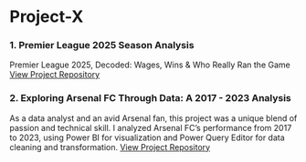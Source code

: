 # Project-X

### 1. Premier League 2025 Season Analysis  
Premier League 2025, Decoded: Wages, Wins & Who Really Ran the Game
[View Project Repository](https://www.linkedin.com/posts/badmus-ibraheem-b7576635b_premierleague2025-sportsanalytics-footballdata-activity-7337286311843684353-OWum?utm_medium=ios_app&rcm=ACoAAFmimQkBYBgh5-xqpPIdw5INl85e3sQ6kAU&utm_source=social_share_send&utm_campaign=copy_link)

### 2. Exploring Arsenal FC Through Data: A 2017 - 2023 Analysis
As a data analyst and an avid Arsenal fan, this project was a unique blend of passion and technical skill. 
I analyzed Arsenal FC’s performance from 2017 to 2023, using Power BI for visualization and Power Query Editor for data cleaning and transformation.
[View Project Repository](https://www.linkedin.com/posts/badmus-ibraheem-b7576635b_dataanalytics-powerbi-powerquery-activity-7332030230410231809-EErj?utm_medium=ios_app&rcm=ACoAAFmimQkBYBgh5-xqpPIdw5INl85e3sQ6kAU&utm_source=social_share_send&utm_campaign=copy_link)
